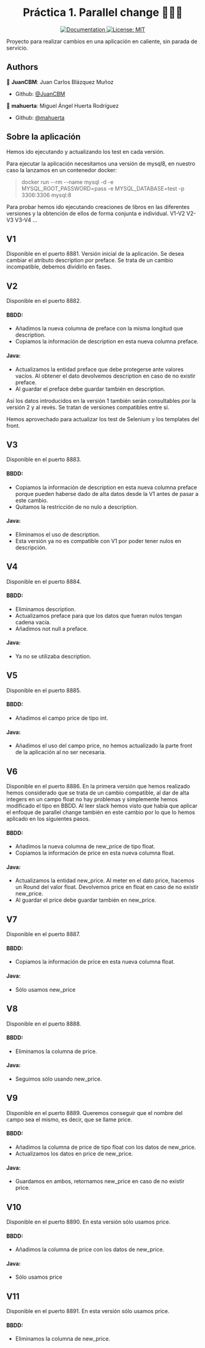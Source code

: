 <h1 align="center"> Práctica 1. Parallel change 👨🏻‍💻 </h1>

<p align="center">
  <a href="/docs" target="_blank">
    <img alt="Documentation" src="https://img.shields.io/badge/documentation-yes-brightgreen.svg" />
  </a>
  <a href="#" target="_blank">
    <img alt="License: MIT" src="https://img.shields.io/badge/License-MIT-yellow.svg" />
  </a>
</p>

Proyecto para realizar cambios en una aplicación en caliente, sin parada de servicio.

## Authors

👤 **JuanCBM**: Juan Carlos Blázquez Muñoz

* Github: [@JuanCBM](https://github.com/JuanCBM)

👤 **mahuerta**: Miguel Ángel Huerta Rodríguez

* Github: [@mahuerta](https://github.com/mahuerta)

## Sobre la aplicación
Hemos ido ejecutando y actualizando los test en cada versión.

Para ejecutar la aplicación necesitamos una versión de mysql8, en nuestro caso la lanzamos en un contenedor docker: 
> docker run --rm --name mysql -d -e MYSQL_ROOT_PASSWORD=pass -e MYSQL_DATABASE=test -p 3306:3306 mysql:8

Para probar hemos ido ejecutando creaciones de libros en las diferentes versiones y la obtención de ellos de forma conjunta e individual.
V1-V2
V2-V3
V3-V4
...

## V1
Disponible en el puerto 8881.
Versión inicial de la aplicación.
Se desea cambiar el atributo description por preface.
Se trata de un cambio incompatible, debemos dividirlo en fases.

## V2
Disponible en el puerto 8882.
#### BBDD:
- Añadimos la nueva columna de preface con la misma longitud que description.
- Copiamos la información de description en esta nueva columna preface.

#### Java:
- Actualizamos la entidad preface que debe protegerse ante valores vacíos. Al obtener el dato devolvemos description en caso de no existir preface.
- Al guardar el preface debe guardar también en description.

Así los datos introducidos en la versión 1 también serán consultables por la versión 2 y al revés.
Se tratan de versiones compatibles entre sí.

Hemos aprovechado para actualizar los test de Selenium y los templates del front.

## V3
Disponible en el puerto 8883.
#### BBDD:
- Copiamos la información de description en esta nueva columna preface porque pueden haberse dado de alta datos desde la V1 antes de pasar a este cambio.
- Quitamos la restricción de no nulo a description.

#### Java:
- Eliminamos el uso de description.
- Esta versión ya no es compatible con V1 por poder tener nulos en descripción.

## V4
Disponible en el puerto 8884.
#### BBDD:
- Eliminamos description.
- Actualizamos preface para que los datos que fueran nulos tengan cadena vacía.
- Añadimos not null a preface.

#### Java:
- Ya no se utilizaba description.

## V5
Disponible en el puerto 8885.
#### BBDD:
- Añadimos el campo price de tipo int.

#### Java:
- Añadimos el uso del campo price, no hemos actualizado la parte front de la aplicación al no ser necesaria.

## V6
Disponible en el puerto 8886.
En la primera versión que hemos realizado hemos considerado que se trata de un cambio compatible, al dar de alta integers en un campo float no hay problemas y simplemente hemos modificado el tipo en BBDD.
Al leer slack hemos visto que había que aplicar el enfoque de parallel change también en este cambio por lo que lo hemos aplicado en los siguientes pasos.

#### BBDD:
- Añadimos la nueva columna de new_price de tipo float.
- Copiamos la información de price en esta nueva columna float.

#### Java:
- Actualizamos la entidad new_price. 
  Al meter en el dato price, hacemos un Round del valor float.
  Devolvemos price en float en caso de no existir new_price.
- Al guardar el price debe guardar también en new_price.

## V7
Disponible en el puerto 8887.

#### BBDD:
- Copiamos la información de price en esta nueva columna float.

#### Java:
- Sólo usamos new_price

## V8
Disponible en el puerto 8888.

#### BBDD:
- Eliminamos la columna de price.

#### Java:
- Seguimos sólo usando new_price.

## V9
Disponible en el puerto 8889.
Queremos conseguir que el nombre del campo sea el mismo, es decir, que se llame price.

#### BBDD:
- Añadimos la columna de price de tipo float con los datos de new_price.
- Actualizamos los datos en price de new_price.

#### Java:
- Guardamos en ambos, retornamos new_price en caso de no existir price.

## V10
Disponible en el puerto 8890.
En esta versión sólo usamos price.

#### BBDD:
- Añadimos la columna de price con los datos de new_price.

#### Java:
- Sólo usamos price

## V11
Disponible en el puerto 8891.
En esta versión sólo usamos price.

#### BBDD:
- Eliminamos la columna de new_price.
